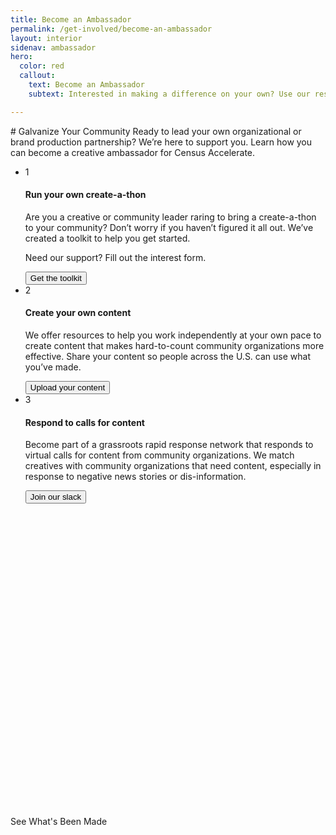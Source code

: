 ```yaml
---
title: Become an Ambassador
permalink: /get-involved/become-an-ambassador
layout: interior
sidenav: ambassador
hero:
  color: red
  callout:
    text: Become an Ambassador
    subtext: Interested in making a difference on your own? Use our resources to create content that will resonate with your community and become part of a rapid response network that will support civil rights groups and community-based organizations.

---
```


<head>
<script type="text/javascript"> setTimeout(function(){var a=document.createElement("script"); var b=document.getElementsByTagName("script")[0]; a.src=document.location.protocol+"//script.crazyegg.com/pages/scripts/0041/5508.js?"+Math.floor(new Date().getTime()/3600000); a.async=true;a.type="text/javascript";b.parentNode.insertBefore(a,b)}, 1); </script>
</head>

<section class="usa-section usa-content">
<div class="usa-width-three-fourths" markdown="1" id="overview" >
# Galvanize Your Community
Ready to lead your own organizational or brand production partnership? We’re here to support you. Learn how you can become a creative ambassador for Census Accelerate.
<div class="divider"></div>
</div>

<div class="usa-row">
  <div class="usa-width-three-fourths">
    <ul class="list-reset list-circle">
      <li><div class="step-circle">1</div>
          <div class="text">
            <h4>Run your own create-a-thon</h4>
            <p>Are you a creative or community leader raring to bring a create-a-thon to your community? Don’t worry if you haven’t figured it all out. We’ve created a toolkit to help you get started. </p>
            <p>Need our support? Fill out the interest form.</p>
          </div>
          <button class="usa-button">Get the toolkit</button>
      </li>
      <li><div class="step-circle">2</div>
        <div class="text">
          <h4>Create your own content</h4>
          <p>We offer resources to help you work independently at your own pace to create content that makes hard-to-count community organizations more effective. Share your content so people across the U.S. can use what you’ve made.</p>
        </div>
        <button class="usa-button">Upload your content</button>
      </li>
      <li><div class="step-circle">3</div>
        <div class="text">
          <h4>Respond to calls for content</h4>
          <p>Become part of a grassroots rapid response network that responds to virtual calls for content from community organizations. We match creatives with community organizations that need content, especially in response to negative news stories or dis-information.</p>
        </div>
        <button class="usa-button">Join our slack</button>
      </li>
    </ul>
  </div>
</div>

<div class="usa-row">
  <div class="usa-width-three-fourths" style="margin-top:500px;">
    <!-- ADD PHOTOS HERE -->
    <div class="divider"></div>
  </div>
  <div class="usa-width-one-fourth">
    <div class="usa-button">See What's Been Made</div>
  </div>
</div>


</section>
